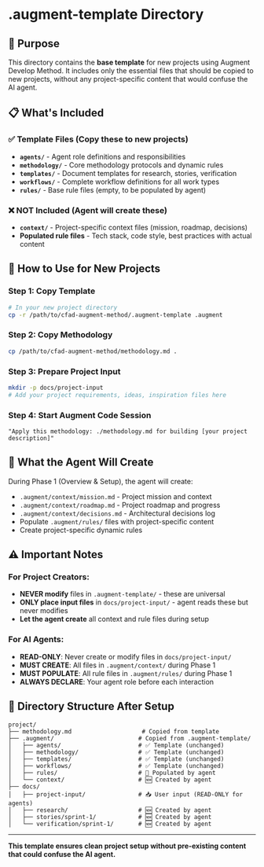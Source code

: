 # .augment-template Directory

## 🎯 Purpose
This directory contains the **base template** for new projects using Augment Develop Method. It includes only the essential files that should be copied to new projects, without any project-specific content that would confuse the AI agent.

## 📋 What's Included

### ✅ Template Files (Copy these to new projects)
- **`agents/`** - Agent role definitions and responsibilities
- **`methodology/`** - Core methodology protocols and dynamic rules
- **`templates/`** - Document templates for research, stories, verification
- **`workflows/`** - Complete workflow definitions for all work types
- **`rules/`** - Base rule files (empty, to be populated by agent)

### ❌ NOT Included (Agent will create these)
- **`context/`** - Project-specific context files (mission, roadmap, decisions)
- **Populated rule files** - Tech stack, code style, best practices with actual content

## 🚀 How to Use for New Projects

### Step 1: Copy Template
```bash
# In your new project directory
cp -r /path/to/cfad-augment-method/.augment-template .augment
```

### Step 2: Copy Methodology
```bash
cp /path/to/cfad-augment-method/methodology.md .
```

### Step 3: Prepare Project Input
```bash
mkdir -p docs/project-input
# Add your project requirements, ideas, inspiration files here
```

### Step 4: Start Augment Code Session
```
"Apply this methodology: ./methodology.md for building [your project description]"
```

## 🔄 What the Agent Will Create

During Phase 1 (Overview & Setup), the agent will create:
- `.augment/context/mission.md` - Project mission and context
- `.augment/context/roadmap.md` - Project roadmap and progress
- `.augment/context/decisions.md` - Architectural decisions log
- Populate `.augment/rules/` files with project-specific content
- Create project-specific dynamic rules

## ⚠️ Important Notes

### For Project Creators:
- **NEVER modify** files in `.augment-template/` - these are universal
- **ONLY place input files** in `docs/project-input/` - agent reads these but never modifies
- **Let the agent create** all context and rule files during setup

### For AI Agents:
- **READ-ONLY**: Never create or modify files in `docs/project-input/`
- **MUST CREATE**: All files in `.augment/context/` during Phase 1
- **MUST POPULATE**: All rule files in `.augment/rules/` during Phase 1
- **ALWAYS DECLARE**: Your agent role before each interaction

## 📁 Directory Structure After Setup

```
project/
├── methodology.md                    # Copied from template
├── .augment/                        # Copied from .augment-template/
│   ├── agents/                      # ✅ Template (unchanged)
│   ├── methodology/                 # ✅ Template (unchanged)
│   ├── templates/                   # ✅ Template (unchanged)
│   ├── workflows/                   # ✅ Template (unchanged)
│   ├── rules/                       # 🔄 Populated by agent
│   └── context/                     # 🆕 Created by agent
├── docs/
│   ├── project-input/               # 📥 User input (READ-ONLY for agents)
│   ├── research/                    # 🆕 Created by agent
│   ├── stories/sprint-1/            # 🆕 Created by agent
│   └── verification/sprint-1/       # 🆕 Created by agent
```

---

**This template ensures clean project setup without pre-existing content that could confuse the AI agent.**
